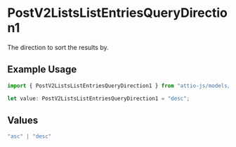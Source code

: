 # PostV2ListsListEntriesQueryDirection1

The direction to sort the results by.

## Example Usage

```typescript
import { PostV2ListsListEntriesQueryDirection1 } from "attio-js/models/operations/postv2listslistentriesquery.js";

let value: PostV2ListsListEntriesQueryDirection1 = "desc";
```

## Values

```typescript
"asc" | "desc"
```